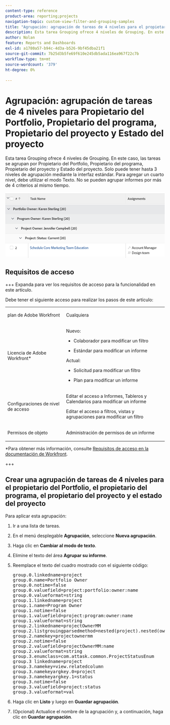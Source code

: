 ```yaml
---
content-type: reference
product-area: reporting;projects
navigation-topic: custom-view-filter-and-grouping-samples
title: "Agrupación: agrupación de tareas de 4 niveles para el propietario del Portfolio, el propietario del programa, el propietario del proyecto y el estado del proyecto"
description: Esta tarea Grouping ofrece 4 niveles de Grouping. En este caso, las tareas se agrupan por Propietario del Portfolio, Propietario del programa, Propietario del proyecto y Estado del proyecto. Solo puede tener hasta 3 niveles de agrupación mediante la interfaz estándar. Para agregar un cuarto nivel, debe utilizar el modo Texto. No se pueden agrupar informes por más de 4 criterios al mismo tiempo.
author: Nolan
feature: Reports and Dashboards
exl-id: a1780a57-b94c-4d3a-b526-9bf45dba21f1
source-git-commit: 7b25d3b5fe69f610e245db5ada116ea967f22c7b
workflow-type: tm+mt
source-wordcount: '379'
ht-degree: 0%

---
```


# Agrupación: agrupación de tareas de 4 niveles para Propietario del Portfolio, Propietario del programa, Propietario del proyecto y Estado del proyecto

<!--Audited: 10/2024-->

Esta tarea Grouping ofrece 4 niveles de Grouping. En este caso, las tareas se agrupan por Propietario del Portfolio, Propietario del programa, Propietario del proyecto y Estado del proyecto. Solo puede tener hasta 3 niveles de agrupación mediante la interfaz estándar. Para agregar un cuarto nivel, debe utilizar el modo Texto. No se pueden agrupar informes por más de 4 criterios al mismo tiempo.

![four_tier_grouping_for_tasks.png](assets/four-tier-grouping-for-tasks-350x239.png)

## Requisitos de acceso

+++ Expanda para ver los requisitos de acceso para la funcionalidad en este artículo.

Debe tener el siguiente acceso para realizar los pasos de este artículo:

<table style="table-layout:auto"> 
 <col> 
 <col> 
 <tbody> 
  <tr> 
   <td role="rowheader">plan de Adobe Workfront</td> 
   <td> <p>Cualquiera</p> </td> 
  </tr> 
  <tr> 
   <td role="rowheader">Licencia de Adobe Workfront*</td> 
   <td> 
    <p>Nuevo:</p>
   <ul><li><p>Colaborador para modificar un filtro </p></li>
   <li><p>Estándar para modificar un informe</p></li> </ul>

<p>Actual:</p>
   <ul><li><p>Solicitud para modificar un filtro </p></li>
   <li><p>Plan para modificar un informe</p></li> </ul></td> 
  </tr> 
  <tr> 
   <td role="rowheader">Configuraciones de nivel de acceso</td> 
   <td> <p>Editar el acceso a Informes, Tableros y Calendarios para modificar un informe</p> <p>Editar el acceso a filtros, vistas y agrupaciones para modificar un filtro</p> </td> 
  </tr> 
  <tr> 
   <td role="rowheader">Permisos de objeto</td> 
   <td> <p>Administración de permisos de un informe</p>  </td> 
  </tr> 
 </tbody> 
</table>

*Para obtener más información, consulte [Requisitos de acceso en la documentación de Workfront](/help/quicksilver/administration-and-setup/add-users/access-levels-and-object-permissions/access-level-requirements-in-documentation.md).

+++

## Crear una agrupación de tareas de 4 niveles para el propietario del Portfolio, el propietario del programa, el propietario del proyecto y el estado del proyecto

Para aplicar esta agrupación:

1. Ir a una lista de tareas.
1. En el menú desplegable **Agrupación**, seleccione **Nueva agrupación**.

1. Haga clic en **Cambiar al modo de texto**.
1. Elimine el texto del área **Agrupar su informe**.
1. Reemplace el texto del cuadro mostrado con el siguiente código:
   <pre>group.0.linkedname=project<br>group.0.name=Portfolio Owner<br>group.0.notime=false<br>group.0.valuefield=project:portfolio:owner:name<br>group.0.valueformat=string<br>group.1.linkedname=project<br>group.1.name=Program Owner<br>group.1.notime=false<br>group.1.valuefield=project:program:owner:name<br>group.1.valueformat=string<br>group.2.linkedname=projectOwnerMM<br>group.2.listgrouingparsedmethod=nested(project).nested(owner).string(name)<br>group.2.namekey=projectownermm<br>group.2.notime=false<br>group.2.valuefield=projectOwnerMM:name<br>group.2.valueformat=string<br>group.3.enumclass=com.attask.common.ProjectStatusEnum<br>group.3 linkedname=project<br>group.3.namekey=view.relatedcolumn<br>group.3.namekeyargkey.0=project<br>group.3.namekeyargkey.1=status<br>group.3.notime=false<br>group.3.valuefield=project:status<br>group.3.valueformat=val</pre>

1. Haga clic en **Listo** y luego en **Guardar agrupación**.
1. (Opcional) Actualice el nombre de la agrupación y, a continuación, haga clic en **Guardar agrupación**.

